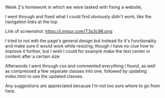Week 2's homework in which we were tasked with fixing a website,

I went through and fixed what I could find obviously didn't work, like the navigation links at the top

Link of screenshot: https://i.imgur.com/T3s3c96.png

I tried to not edit the page's general design but instead fix it's functionality and make sure it would work while resizing, though I have no clue how to improve it further, but I wish I could for example make the text center in content after a certain size

Afterwords I went through css and commented everything I found, as well as compressed a few separate classes into one, followed by updating index.html to use the updated classes.

Any suggestions are appreciated because I'm not too sure where to go from here.
